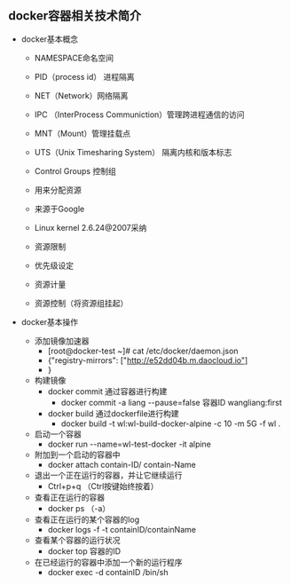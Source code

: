 ## docker容器相关技术简介
-  docker基本概念
   -   NAMESPACE命名空间
     - PID（process id） 进程隔离
     - NET（Network）网络隔离
     - IPC （InterProcess Communiction）管理跨进程通信的访问
     - MNT（Mount）管理挂载点
     - UTS（Unix Timesharing System） 隔离内核和版本标志
   
   -   Control Groups 控制组
     - 用来分配资源
     - 来源于Google
     - Linux kernel 2.6.24@2007采纳
   
     - 资源限制
     - 优先级设定
     - 资源计量
     - 资源控制（将资源组挂起）

-  docker基本操作
    -  添加镜像加速器
       -  [root@docker-test ~]# cat /etc/docker/daemon.json
       -   {"registry-mirrors": ["http://e52dd04b.m.daocloud.io"]
       -   }
    -  构建镜像
       -  docker commit   通过容器进行构建
          - docker commit -a liang --pause=false    容器ID wangliang:first
       -  docker build 通过dockerfile进行构建
          - docker build -t wl:wl-build-docker-alpine -c 10 -m 5G -f wl .
    -  启动一个容器
       - docker run  --name=wl-test-docker -it alpine
    -  附加到一个启动的容器中
       - docker  attach  contain-ID/ contain-Name
    -  退出一个正在运行的容器，并让它继续运行
       - Ctrl+p+q   （Ctrl按键始终按着）
    -  查看正在运行的容器
       - docker ps （-a）
    -  查看正在运行的某个容器的log 
       - docker logs -f -t containID/containName
    -  查看某个容器的运行状况
       - docker top  容器的ID
    -  在已经运行的容器中添加一个新的运行程序
       - docker exec -d containID /bin/sh